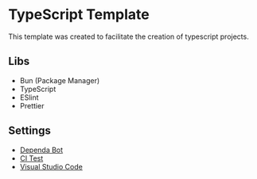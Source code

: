 # TypeScript Template

This template was created to facilitate the creation of typescript projects.

## Libs

- Bun (Package Manager)
- TypeScript
- ESlint
- Prettier

## Settings

- [Dependa Bot](./.github/dependabot.yml)
- [CI Test](./.github/workflows/ci.yml)
- [Visual Studio Code](./.vscode/launch.json)
